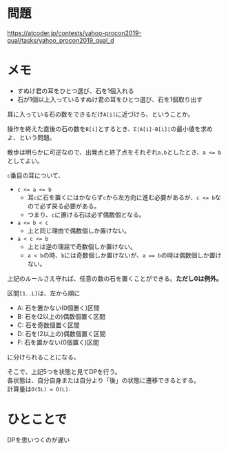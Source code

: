# 問題

https://atcoder.jp/contests/yahoo-procon2019-qual/tasks/yahoo_procon2019_qual_d

# メモ

- すぬけ君の耳をひとつ選び、石を1個入れる
- 石が1個以上入っているすぬけ君の耳をひとつ選び、石を1個取り出す

耳に入っている石の数をできるだけ`A[i]`に近づけろ、ということか。

操作を終えた直後の石の数を`B[i]`とするとき、`Σ|A[i]-B[i]|`の最小値を求めよ、という問題。

散歩は明らかに可逆なので、出発点と終了点をそれぞれ`a,b`としたとき、`a <= b`としてよい。

`c`番目の耳について、

- `c <= a <= b`
  - 耳`c`に石を置くにはかならず`c`から左方向に進む必要があるが、`c <= b`なので必ず戻る必要がある。
  - つまり、`c`に置ける石は必ず偶数個となる。
- `a <= b < c`
  - 上と同じ理由で偶数個しか置けない。
- `a < c <= b`
  - 上とは逆の理屈で奇数個しか置けない。
  - `a < b`の時、`b`には奇数個しか置けないが、`a == b`の時は偶数個しか置けない。

上記のルールさえ守れば、任意の数の石を置くことができる。**ただし0は例外。**

区間`[1..L]`は、左から順に

- A: 石を置かない(0個置く)区間
- B: 石を(2以上の)偶数個置く区間
- C: 石を奇数個置く区間
- D: 石を(2以上の)偶数個置く区間
- F: 石を置かない(0個置く)区間

に分けられることになる。

そこで、上記5つを状態と見てDPを行う。\
各状態は、自分自身または自分より「後」の状態に遷移できるとする。\
計算量は`O(5L) = O(L)`.

# ひとことで

DPを思いつくのが遅い